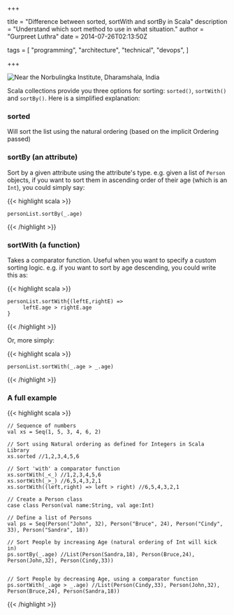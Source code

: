 +++

title = "Difference between sorted, sortWith and sortBy in Scala"
description = "Understand which sort method to use in what situation."
author = "Gurpreet Luthra"
date = 2014-07-26T02:13:50Z

tags = [
    "programming",
    "architecture",
    "technical",
    "devops",
]

+++

![Near the Norbulingka Institute, Dharamshala, India](/images/general/orange-evening.jpg "Near the Norbulingka Institute, Dharamshala, India")

Scala collections provide you three options for sorting: `sorted()`, `sortWith()` and `sortBy()`. Here is a simplified explanation:

### sorted
Will sort the list using the natural ordering (based on the implicit Ordering passed)

### sortBy (an attribute)
Sort by a given attribute using the attribute's type.
e.g. given a list of `Person` objects, if you want to sort them in ascending order of their age
(which is an `Int`), you could simply say:

{{< highlight scala >}}

	personList.sortBy(_.age)

{{< /highlight >}}


### sortWith (a function)
Takes a comparator function. Useful when you want to specify a custom sorting logic.
e.g. if you want to sort by age descending, you could write this as:

{{< highlight scala >}}

	personList.sortWith{(leftE,rightE) =>
	     leftE.age > rightE.age
	}

{{< /highlight >}}

Or, more simply:

{{< highlight scala >}}

	personList.sortWith(_.age > _.age)

{{< /highlight >}}

### A full example

{{< highlight scala >}}

	// Sequence of numbers
	val xs = Seq(1, 5, 3, 4, 6, 2)

	// Sort using Natural ordering as defined for Integers in Scala Library
	xs.sorted //1,2,3,4,5,6

	// Sort 'with' a comparator function
	xs.sortWith(_<_) //1,2,3,4,5,6
	xs.sortWith(_>_) //6,5,4,3,2,1
	xs.sortWith((left,right) => left > right) //6,5,4,3,2,1

	// Create a Person class
	case class Person(val name:String, val age:Int)

	// Define a list of Persons
	val ps = Seq(Person("John", 32), Person("Bruce", 24), Person("Cindy", 33), Person("Sandra", 18))

	// Sort People by increasing Age (natural ordering of Int will kick in)
	ps.sortBy(_.age) //List(Person(Sandra,18), Person(Bruce,24), Person(John,32), Person(Cindy,33))


	// Sort People by decreasing Age, using a comparator function
	ps.sortWith(_.age > _.age) //List(Person(Cindy,33), Person(John,32), Person(Bruce,24), Person(Sandra,18))


{{< /highlight >}}